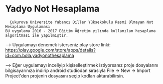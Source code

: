 # Yadyo Not Hesaplama #
      Çukurova Üniversite Yabancı Diller Yüksekokulu Resmi Olmayan Not Hesaplama Uygulaması
    BU uygulama 2016 - 2017 Eğitim Öğretim yılında kullanılan hesaplama algoritması ile yapılmıştır.

--> Uygulamayı denemek isterseniz play store linki: https://play.google.com/store/apps/details?id=com.bola.yadyonothesaplama

--> Eğer uygulamayı inceliyip kişiselleştirmek istiyorsanız
proje dosyalarını bilgisayarınıza indirip android studiodan sırasıyla
File -> New -> Import Project'den projenin dosyasını seçip kodları aktarabilirsin.
